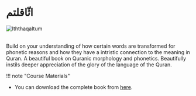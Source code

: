 
# اثّاقلتم

![Iththaqaltum](/img/iththaaqaltum.jpg)

<br>
Build on your understanding of how certain words are transformed for phonetic reasons and how they have a intristic connection to the meaning in Quran. A beautiful book on Quranic morphology and phonetics. Beautifully instils deeper appreciation of the glory of the language of the Quran.

!!! note "Course Materials"

* You can download the complete book from [here](http://drvaniya.com/wp-content/uploads/2019/08/Iththaaqaltum-Quraanic-Sarf-and-Phonetics.pdf).

<br>
